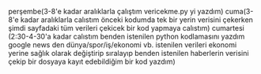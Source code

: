 perşembe(3-8'e kadar aralıklarla çalıştım vericekme.py yi yazdım)
cuma(3-8'e kadar aralıklarla calıstım önceki kodumda tek bir yerin verisini çekerken şimdi sayfadaki tüm verileri çekicek bir kod yapmaya calıstım)
cumartesi (2:30-4-30'a kadar calıstım benden istenilen python kodlamasını yazdım google news den dünya/spor/iş/ekonomi vb. istenilen verileri ekonomi yerine sağlık olarak değiştirip sıralayıp benden istenilen haberlerin verisini çekip bir dosyaya kayıt edebildiğim bir kod yazdım)
